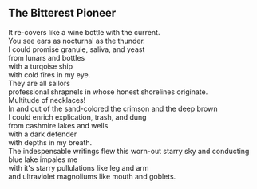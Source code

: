 The Bitterest Pioneer
---------------------
It re-covers like a wine bottle with the current.  
You see ears as nocturnal as the thunder.  
I could promise granule, saliva, and yeast  
from lunars and bottles  
with a turqoise ship  
with cold fires in my eye.  
They are all sailors  
professional shrapnels in whose honest shorelines originate.  
Multitude of necklaces!  
In and out of the sand-colored the crimson and the deep brown  
I could enrich explication, trash, and dung  
from cashmire lakes and wells  
with a dark defender  
with depths in my breath.  
The indespensable writings flew this worn-out starry sky and conducting blue lake impales me  
with it's starry pullulations like leg and arm  
and ultraviolet magnoliums like mouth and goblets.  
